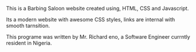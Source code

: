 This is a Barbing Saloon website created using,
HTML, CSS and Javascript.

Its a modern website with awesome CSS styles,
links are internal with smooth tarnsition.

This programe was written by Mr. Richard eno,
a Software Engineer currntly resident in Nigeria.